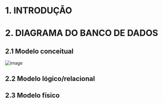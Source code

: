 # 1. INTRODUÇÃO

# 2. DIAGRAMA DO BANCO DE DADOS

## 2.1 Modelo conceitual
![image](https://github.com/user-attachments/assets/05eb50db-59e4-4a72-833a-85e951338c4c)

## 2.2 Modelo lógico/relacional

## 2.3 Modelo físico
